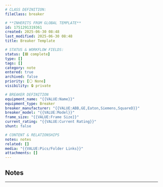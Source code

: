 ```yaml
---
# CLASS DEFINITION:
fileClass: breaker

# **INHERITS FROM GLOBAL TEMPLATE**
id: 1751291319361
created: 2025-06-30 08:48
last_modified: 2025-06-30 08:48
title: Breaker Template

# STATUS & WORKFLOW FIELDS:
status: [🟩 complete]
type: []
tags: []
category: note
entered: true
archived: false
priority: [⚪ None]
visibility: 🔒 private

# BREAKER DEFINITION
equipment_name: "{{VALUE:Name}}"
equipment_type: Breaker
breaker_manufacturer: "{{VALUE:ABB,GE,Eaton,Siemens,SquareD}}"
breaker_model: "{{VALUE:Model}}"
frame_size: "{{VALUE:Frame Size}}"
current_rating: "{{VALUE:Current Rating}}"
shunt: false

# CONTENT & RELATIONSHIPS
notes: notes
related: []
media: "{{VALUE:Pics/Folder Links}}"
attachments: []
---
```


## Notes
---

